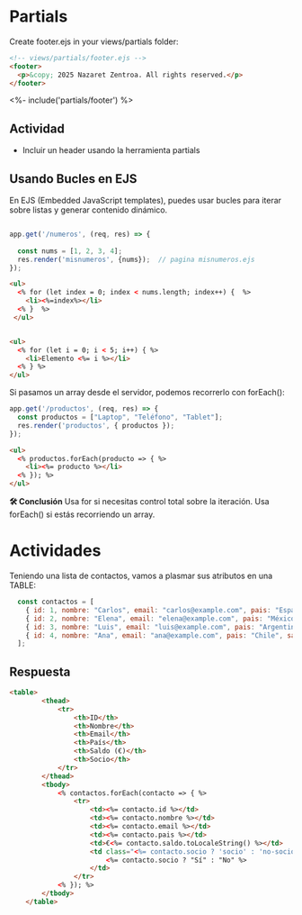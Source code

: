 
# Partials

Create footer.ejs in your views/partials folder:

```html
<!-- views/partials/footer.ejs -->
<footer>
  <p>&copy; 2025 Nazaret Zentroa. All rights reserved.</p>
</footer>
```

<%- include('partials/footer') %> <!-- Include the footer partial en tus páginas .ejs-->

## Actividad
- Incluir un header usando la herramienta partials


## Usando Bucles en EJS

En EJS (Embedded JavaScript templates), puedes usar bucles para iterar sobre listas y generar contenido dinámico.



```javascript

app.get('/numeros', (req, res) => {
  
  const nums = [1, 2, 3, 4];
  res.render('misnumeros', {nums});  // pagina misnumeros.ejs
});
```


```html
<ul>
  <% for (let index = 0; index < nums.length; index++) {  %>
    <li><%=index%></li>
  <% }  %>
 </ul> 


<ul>
  <% for (let i = 0; i < 5; i++) { %>
    <li>Elemento <%= i %></li>
  <% } %>
</ul>

```

Si pasamos un array desde el servidor, podemos recorrerlo con forEach():
```javascript
app.get('/productos', (req, res) => {
  const productos = ["Laptop", "Teléfono", "Tablet"];
  res.render('productos', { productos });
});
```

```html
<ul>
  <% productos.forEach(producto => { %>
    <li><%= producto %></li>
  <% }); %>
</ul>
```

**🛠 Conclusión**
Usa for si necesitas control total sobre la iteración.
Usa forEach() si estás recorriendo un array.


# Actividades
Teniendo una lista de contactos, vamos a plasmar sus atributos en una TABLE:

```javascript
  const contactos = [
    { id: 1, nombre: "Carlos", email: "carlos@example.com", pais: "España", saldo: 1500, socio: true },
    { id: 2, nombre: "Elena", email: "elena@example.com", pais: "México", saldo: 2500, socio: false },
    { id: 3, nombre: "Luis", email: "luis@example.com", pais: "Argentina", saldo: 3200, socio: true },
    { id: 4, nombre: "Ana", email: "ana@example.com", pais: "Chile", saldo: 500, socio: false }
  ];

```




## Respuesta

```html
<table>
        <thead>
            <tr>
                <th>ID</th>
                <th>Nombre</th>
                <th>Email</th>
                <th>País</th>
                <th>Saldo (€)</th>
                <th>Socio</th>
            </tr>
        </thead>
        <tbody>
            <% contactos.forEach(contacto => { %>
                <tr>
                    <td><%= contacto.id %></td>
                    <td><%= contacto.nombre %></td>
                    <td><%= contacto.email %></td>
                    <td><%= contacto.pais %></td>
                    <td>€<%= contacto.saldo.toLocaleString() %></td>
                    <td class="<%= contacto.socio ? 'socio' : 'no-socio' %>">
                        <%= contacto.socio ? "Sí" : "No" %>
                    </td>
                </tr>
            <% }); %>
        </tbody>
    </table>
```
